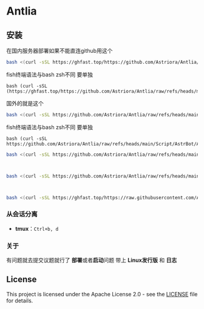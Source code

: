 # Antlia


## 安装

在国内服务器部署如果不能直连github用这个

```bash
bash <(curl -sSL https://ghfast.top/https://github.com/Astriora/Antlia/raw/refs/heads/main/Script/AstrBot/Antlia.sh)
```
fish终端语法与bash zsh不同 要单独
```fish
bash (curl -sSL (https://ghfast.top/https://github.com/Astriora/Antlia/raw/refs/heads/main/Script/AstrBot/Antlia.sh)
```

国外的就是这个

```bash
bash <(curl -sSL https://github.com/Astriora/Antlia/raw/refs/heads/main/Script/AstrBot/Antlia.sh)
```

fish终端语法与bash zsh不同 要单独
```fish
bash (curl -sSL https://github.com/Astriora/Antlia/raw/refs/heads/main/Script/AstrBot/Antlia.sh)
```
```bash
bash <(curl -sSL https://github.com/Astriora/Antlia/raw/refs/heads/main/Script/UV/uv_install.sh)
```

```bash


bash <(curl -sSL https://github.com/Astriora/Antlia/raw/refs/heads/main/Script/NapCat/install.sh)
```




```bash


bash <(curl -sSL https://ghfast.top/https://raw.githubusercontent.com/Astriora/Antlia/refs/heads/main/Script/Eridanus/Antlia.sh)
```







### 从会话分离

- **tmux**：`Ctrl+b, d`

### 关于

有问题就去提交议题就行了 **部署**或者**启动**问题 带上 **Linux发行版** 和 **日志**


## License

This project is licensed under the Apache License 2.0 - see the [LICENSE](LICENSE) file for details.

